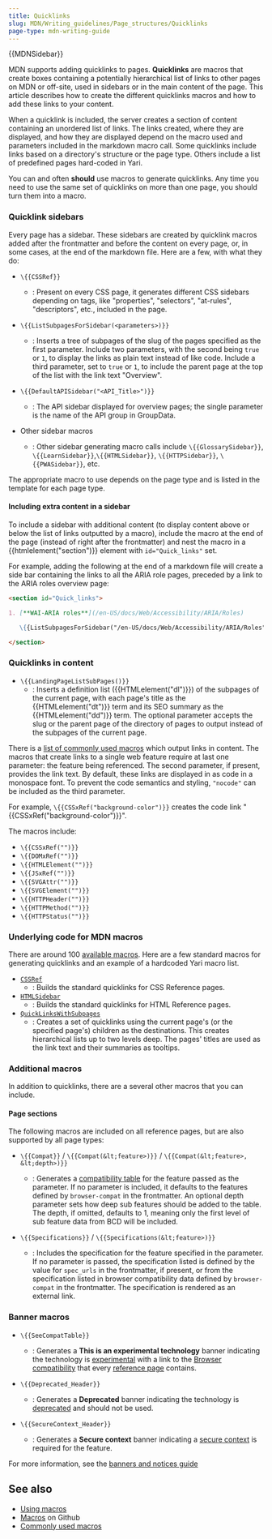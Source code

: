 ```yaml
---
title: Quicklinks
slug: MDN/Writing_guidelines/Page_structures/Quicklinks
page-type: mdn-writing-guide
---
```


{{MDNSidebar}}

MDN supports adding quicklinks to pages. **Quicklinks** are macros that create boxes containing a potentially hierarchical list of links to other pages on MDN or off-site, used in sidebars or in the main content of the page. This article describes how to create the different quicklinks macros and how to add these links to your content.

When a quicklink is included, the server creates a section of content containing an unordered list of links. The links created, where they are displayed, and how they are displayed depend on the macro used and parameters included in the markdown macro call. Some quicklinks include links based on a directory's structure or the page type. Others include a list of predefined pages hard-coded in Yari.

You can and often **should** use macros to generate quicklinks.
Any time you need to use the same set of quicklinks on more than one page, you should turn them into a macro.

### Quicklink sidebars

Every page has a sidebar. These sidebars are created by quicklink macros added after the frontmatter and before the content on every page, or, in some cases, at the end of the markdown file. Here are a few, with what they do:

- `\{{CSSRef}}`

  - : Present on every CSS page, it generates different CSS sidebars depending on tags, like "properties", "selectors", "at-rules", "descriptors", etc., included in the page.

- `\{{ListSubpagesForSidebar(<parameters>)}}`

  - : Inserts a tree of subpages of the slug of the pages specified as the first parameter. Include two parameters, with the second being `true` or `1`, to display the links as plain text instead of like code. Include a third parameter, set to `true` or `1`, to include the parent page at the top of the list with the link text "Overview".

- `\{{DefaultAPISidebar("<API_Title>")}}`

  - : The API sidebar displayed for overview pages; the single parameter is the name of the API group in GroupData.

- Other sidebar macros
  - : Other sidebar generating macro calls include `\{{GlossarySidebar}}`, `\{{LearnSidebar}}`,`\{{HTMLSidebar}}`, `\{{HTTPSidebar}}`, `\{{PWASidebar}}`, etc.

The appropriate macro to use depends on the page type and is listed in the template for each page type.

#### Including extra content in a sidebar

To include a sidebar with additional content (to display content above or below the list of links outputted by a macro), include the macro at the end of the page (instead of right after the frontmatter) and nest the macro in a {{htmlelement("section")}} element with `id="Quick_links"` set.

For example, adding the following at the end of a markdown file will create a side bar containing the links to all the ARIA role pages, preceded by a link to the ARIA roles overview page:

```md
<section id="Quick_links">

1. [**WAI-ARIA roles**](/en-US/docs/Web/Accessibility/ARIA/Roles)

   \{{ListSubpagesForSidebar("/en-US/docs/Web/Accessibility/ARIA/Roles", "true")}}

</section>
```

### Quicklinks in content

- `\{{LandingPageListSubPages()}}`
  - : Inserts a definition list ({{HTMLelement("dl")}}) of the subpages of the current page, with each page's title as the {{HTMLelement("dt")}} term and its SEO summary as the {{HTMLelement("dd")}} term. The optional parameter accepts the slug or the parent page of the directory of pages to output instead of the subpages of the current page.

There is a [list of commonly used macros](/en-US/docs/MDN/Writing_guidelines/Page_structures/Macros/Commonly_used_macros) which output links in content. The macros that create links to a single web feature require at last one parameter: the feature being referenced. The second parameter, if present, provides the link text. By default, these links are displayed in as code in a monospace font. To prevent the code semantics and styling, `"nocode"` can be included as the third parameter. 

For example, `\{{CSSxRef("background-color")}}` creates the code link "{{CSSxRef("background-color")}}".

The macros include:

- `\{{CSSxRef("")}}`
- `\{{DOMxRef("")}}`
- `\{{HTMLElement("")}}`
- `\{{JSxRef("")}}`
- `\{{SVGAttr("")}}`
- `\{{SVGElement("")}}`
- `\{{HTTPHeader("")}}`
- `\{{HTTPMethod("")}}`
- `\{{HTTPStatus("")}}`

### Underlying code for MDN macros

There are around 100 [available macros](https://github.com/mdn/yari/tree/main/kumascript/macros). Here are a few standard macros for generating quicklinks and an example of a hardcoded Yari macro list.

- [`CSSRef`](https://github.com/mdn/yari/blob/main/kumascript/macros/CSSRef.ejs)
  - : Builds the standard quicklinks for CSS Reference pages.
- [`HTMLSidebar`](https://github.com/mdn/yari/blob/main/kumascript/macros/HTMLSidebar.ejs)
  - : Builds the standard quicklinks for HTML Reference pages.
- [`QuickLinksWithSubpages`](https://github.com/mdn/yari/blob/main/kumascript/macros/QuickLinksWithSubpages.ejs)
  - : Creates a set of quicklinks using the current page's (or the specified page's) children as the destinations.
    This creates hierarchical lists up to two levels deep.
    The pages' titles are used as the link text and their summaries as tooltips.

### Additional macros

In addition to quicklinks, there are a several other macros that you can include.

#### Page sections

The following macros are included on all reference pages, but are also supported by all page types:

- `\{{Compat}}` / `\{{Compat(&lt;feature>)}}` / `\{{Compat(&lt;feature>, &lt;depth>)}}`

  - : Generates a [compatibility table](/en-US/docs/MDN/Writing_guidelines/Page_structures/Compatibility_tables) for the feature passed as the parameter. If no parameter is included, it defaults to the features defined by `browser-compat` in the frontmatter. An optional depth parameter sets how deep sub features should be added to the table. The depth, if omitted, defaults to 1, meaning only the first level of sub feature data from BCD will be included.

- `\{{Specifications}}` / `\{{Specifications(&lt;feature>)}}`
  - : Includes the specification for the feature specified in the parameter. If no parameter is passed, the specification listed is defined by the value for `spec_urls` in the frontmatter, if present, or from the specification listed in browser compatibility data defined by `browser-compat` in the frontmatter. The specification is rendered as an external link.

### Banner macros

- `\{{SeeCompatTable}}`

  - : Generates a **This is an experimental technology** banner indicating the technology is [experimental](/en-US/docs/MDN/Writing_guidelines/Experimental_deprecated_obsolete#experimental) with a link to the [Browser compatibility](/en-US/docs/MDN/Writing_guidelines/Page_structures/Compatibility_tables) that every [reference page](/en-US/docs/MDN/Writing_guidelines/Page_structures/Page_types) contains.

- `\{{Deprecated_Header}}`

  - : Generates a **Deprecated** banner indicating the technology is [deprecated](/en-US/docs/MDN/Writing_guidelines/Experimental_deprecated_obsolete#deprecated) and should not be used.

- `\{{SecureContext_Header}}`
  - : Generates a **Secure context** banner indicating a [secure context](/en-US/docs/Web/Security/Secure_Contexts) is required for the feature.

For more information, see the [banners and notices guide](/en-US/docs/MDN/Writing_guidelines/Page_structures/Banners_and_notices)

## See also

- [Using macros](/en-US/docs/MDN/Writing_guidelines/Page_structures/Macros)
- [Macros](https://github.com/mdn/yari/tree/main/kumascript/macros) on Github
- [Commonly used macros](/en-US/docs/MDN/Writing_guidelines/Page_structures/Macros/Commonly_used_macros)
